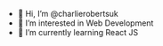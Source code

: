 - 👋 Hi, I’m @charlierobertsuk
- 👀 I’m interested in Web Development
- 🌱 I’m currently learning React JS

<!---
charlierobertsuk/charlierobertsuk is a ✨ special ✨ repository because its `README.md` (this file) appears on your GitHub profile.
You can click the Preview link to take a look at your changes.
--->
